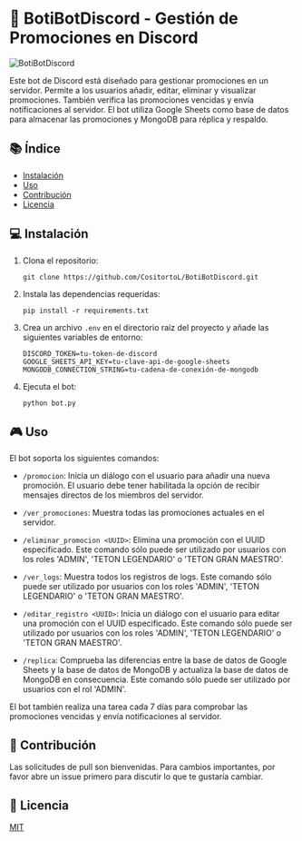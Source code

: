 # 🤖 BotiBotDiscord - Gestión de Promociones en Discord

![BotiBotDiscord](![image](https://github.com/CositortoL/BotiBotDiscord/assets/134352245/d93f7540-7332-4bdb-a068-fb0b831d9662))

Este bot de Discord está diseñado para gestionar promociones en un servidor. Permite a los usuarios añadir, editar, eliminar y visualizar promociones. También verifica las promociones vencidas y envía notificaciones al servidor. El bot utiliza Google Sheets como base de datos para almacenar las promociones y MongoDB para réplica y respaldo.

## 📚 Índice

- [Instalación](#instalación)
- [Uso](#uso)
- [Contribución](#contribución)
- [Licencia](#licencia)

## 💻 Instalación

1. Clona el repositorio:
    ```
    git clone https://github.com/CositortoL/BotiBotDiscord.git
    ```
2. Instala las dependencias requeridas:
    ```
    pip install -r requirements.txt
    ```
3. Crea un archivo `.env` en el directorio raíz del proyecto y añade las siguientes variables de entorno:
    ```
    DISCORD_TOKEN=tu-token-de-discord
    GOOGLE_SHEETS_API_KEY=tu-clave-api-de-google-sheets
    MONGODB_CONNECTION_STRING=tu-cadena-de-conexión-de-mongodb
    ```
4. Ejecuta el bot:
    ```
    python bot.py
    ```

## 🎮 Uso

El bot soporta los siguientes comandos:

- `/promocion`: Inicia un diálogo con el usuario para añadir una nueva promoción. El usuario debe tener habilitada la opción de recibir mensajes directos de los miembros del servidor.

- `/ver_promociones`: Muestra todas las promociones actuales en el servidor.

- `/eliminar_promocion <UUID>`: Elimina una promoción con el UUID especificado. Este comando sólo puede ser utilizado por usuarios con los roles 'ADMIN', 'TETON LEGENDARIO' o 'TETON GRAN MAESTRO'.

- `/ver_logs`: Muestra todos los registros de logs. Este comando sólo puede ser utilizado por usuarios con los roles 'ADMIN', 'TETON LEGENDARIO' o 'TETON GRAN MAESTRO'.

- `/editar_registro <UUID>`: Inicia un diálogo con el usuario para editar una promoción con el UUID especificado. Este comando sólo puede ser utilizado por usuarios con los roles 'ADMIN', 'TETON LEGENDARIO' o 'TETON GRAN MAESTRO'.

- `/replica`: Comprueba las diferencias entre la base de datos de Google Sheets y la base de datos de MongoDB y actualiza la base de datos de MongoDB en consecuencia. Este comando sólo puede ser utilizado por usuarios con el rol 'ADMIN'.

El bot también realiza una tarea cada 7 días para comprobar las promociones vencidas y envía notificaciones al servidor.

## 👥 Contribución

Las solicitudes de pull son bienvenidas. Para cambios importantes, por favor abre un issue primero para discutir lo que te gustaría cambiar.

## 📄 Licencia

[MIT](https://choosealicense.com/licenses/mit/)
